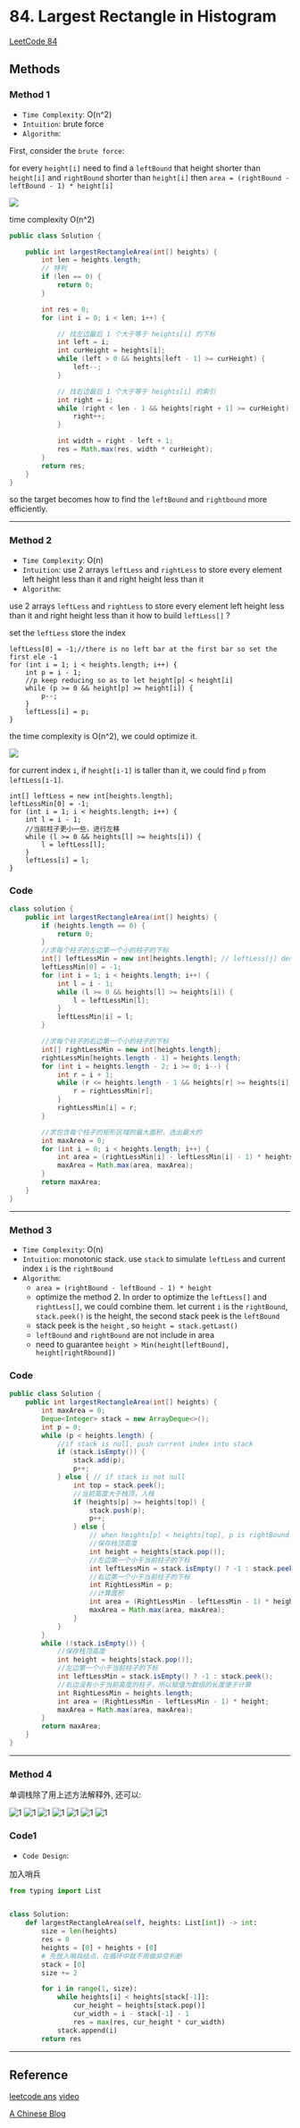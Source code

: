 # 84. Largest Rectangle in Histogram

[LeetCode 84](https://leetcode.com/problems/largest-rectangle-in-histogram/)

## Methods

### Method 1

* `Time Complexity`: O(n^2)
* `Intuition`: brute force
* `Algorithm`:

First, consider the `brute force`:

for every `height[i]` need to find a `leftBound` that height shorter than `height[i]` and `rightBound` shorter than `height[i]`
then `area = (rightBound - leftBound - 1) * height[i]`

![](../../../Image/Largest_Rectangle_in_Histogram.png)

time complexity O(n^2)

```java
public class Solution {

    public int largestRectangleArea(int[] heights) {
        int len = heights.length;
        // 特判
        if (len == 0) {
            return 0;
        }

        int res = 0;
        for (int i = 0; i < len; i++) {

            // 找左边最后 1 个大于等于 heights[i] 的下标
            int left = i;
            int curHeight = heights[i];
            while (left > 0 && heights[left - 1] >= curHeight) {
                left--;
            }

            // 找右边最后 1 个大于等于 heights[i] 的索引
            int right = i;
            while (right < len - 1 && heights[right + 1] >= curHeight) {
                right++;
            }

            int width = right - left + 1;
            res = Math.max(res, width * curHeight);
        }
        return res;
    }
}
```

so the target becomes how to find the `leftBound` and `rightbound` more efficiently.

----------------------

### Method 2

* `Time Complexity`: O(n)
* `Intuition`: use 2 arrays `leftLess` and `rightLess` to store every element left height less than it and right height less than it
* `Algorithm`:

use 2 arrays `leftLess` and `rightLess` to store every element left height less than it and right height less than it
how to build `leftLess[]` ?

set the `leftLess` store the index

```
leftLess[0] = -1;//there is no left bar at the first bar so set the first ele -1
for (int i = 1; i < heights.length; i++) {
    int p = i - 1;
    //p keep reducing so as to let height[p] < height[i]
    while (p >= 0 && height[p] >= height[i]) {
        p--;
    }
    leftLess[i] = p;
}
```
the time complexity is O(n^2), we could optimize it.

![](../../../Image/Largest_Rectangle_in_Histogram1.png)

for current index `i`, if `height[i-1]` is taller than it, we could find `p` from `leftLess[i-1]`.
```
int[] leftLess = new int[heights.length];
leftLessMin[0] = -1;
for (int i = 1; i < heights.length; i++) {
    int l = i - 1;
    //当前柱子更小一些，进行左移
    while (l >= 0 && heights[l] >= heights[i]) {
        l = leftLess[l];
    }
    leftLess[i] = l;
}

```

### Code

```java
class solution {
    public int largestRectangleArea(int[] heights) {
        if (heights.length == 0) {
            return 0;
        }
        //求每个柱子的左边第一个小的柱子的下标
        int[] leftLessMin = new int[heights.length]; // leftLess[j] denotes the index smaller than height[i]
        leftLessMin[0] = -1;
        for (int i = 1; i < heights.length; i++) {
            int l = i - 1;
            while (l >= 0 && heights[l] >= heights[i]) {
                l = leftLessMin[l];
            }
            leftLessMin[i] = l;
        }

        //求每个柱子的右边第一个小的柱子的下标
        int[] rightLessMin = new int[heights.length];
        rightLessMin[heights.length - 1] = heights.length;
        for (int i = heights.length - 2; i >= 0; i--) {
            int r = i + 1;
            while (r <= heights.length - 1 && heights[r] >= heights[i]) {
                r = rightLessMin[r];
            }
            rightLessMin[i] = r;
        }

        //求包含每个柱子的矩形区域的最大面积，选出最大的
        int maxArea = 0;
        for (int i = 0; i < heights.length; i++) {
            int area = (rightLessMin[i] - leftLessMin[i] - 1) * heights[i];
            maxArea = Math.max(area, maxArea);
        }
        return maxArea;
    }
}
```

----------------------

### Method 3

* `Time Complexity`: O(n)
* `Intuition`: monotonic stack. use `stack` to simulate `leftLess` and current index `i` is the `rightBound`
* `Algorithm`:
  * `area = (rightBound - leftBound - 1) * height`
  * optimize the method 2. In order to optimize the `leftLess[]` and `rightLess[]`, we could combine them. let current `i` is the `rightBound`, `stack.peek()` is the height, the second stack peek is the `leftBound`
  * stack peek is the `height` , so `height = stack.getLast()`
  * `leftBound` and `rightBound` are not include in area
  * need to guarantee `height > Min(height[leftBound], height[rightRbound])`

### Code

```java
public class Solution {
    public int largestRectangleArea(int[] heights) {
        int maxArea = 0;
        Deque<Integer> stack = new ArrayDeque<>();
        int p = 0;
        while (p < heights.length) {
            //if stack is null, push current index into stack
            if (stack.isEmpty()) {
                stack.add(p);
                p++;
            } else { // if stack is not null
                int top = stack.peek();
                //当前高度大于栈顶，入栈
                if (heights[p] >= heights[top]) {
                    stack.push(p);
                    p++;
                } else {
                    // when heights[p] < heights[top], p is rightBound
                    //保存栈顶高度
                    int height = heights[stack.pop()];
                    //左边第一个小于当前柱子的下标
                    int leftLessMin = stack.isEmpty() ? -1 : stack.peek();
                    //右边第一个小于当前柱子的下标
                    int RightLessMin = p;
                    //计算面积
                    int area = (RightLessMin - leftLessMin - 1) * height;
                    maxArea = Math.max(area, maxArea);
                }
            }
        }
        while (!stack.isEmpty()) {
            //保存栈顶高度
            int height = heights[stack.pop()];
            //左边第一个小于当前柱子的下标
            int leftLessMin = stack.isEmpty() ? -1 : stack.peek();
            //右边没有小于当前高度的柱子，所以赋值为数组的长度便于计算
            int RightLessMin = heights.length;
            int area = (RightLessMin - leftLessMin - 1) * height;
            maxArea = Math.max(area, maxArea);
        }
        return maxArea;
    }
}
```

----------------------

### Method 4

单调栈除了用上述方法解释外, 还可以:

![1](../../../Image/40.png)
![1](../../../Image/41.png)
![1](../../../Image/42.png)
![1](../../../Image/43.png)
![1](../../../Image/44.png)
![1](../../../Image/45.png)
![1](../../../Image/46.png)

### Code1

* `Code Design`:

加入哨兵

```python
from typing import List


class Solution:
    def largestRectangleArea(self, heights: List[int]) -> int:
        size = len(heights)
        res = 0
        heights = [0] + heights + [0]
        # 先放入哨兵结点，在循环中就不用做非空判断
        stack = [0]
        size += 2

        for i in range(1, size):
            while heights[i] < heights[stack[-1]]:
                cur_height = heights[stack.pop()]
                cur_width = i - stack[-1] - 1
                res = max(res, cur_height * cur_width)
            stack.append(i)
        return res

```

----------------------

## Reference

[leetcode ans](https://leetcode-cn.com/problems/largest-rectangle-in-histogram/solution/bao-li-jie-fa-zhan-by-liweiwei1419/)
[video](https://leetcode-cn.com/problems/largest-rectangle-in-histogram/solution/zhu-zhuang-tu-zhong-zui-da-de-ju-xing-by-leetcode-/)

[A Chinese Blog](https://leetcode.wang/leetCode-84-Largest-Rectangle-in-Histogram.html)
